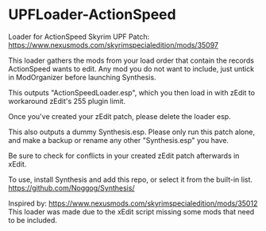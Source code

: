 # UPFLoader-ActionSpeed



Loader for ActionSpeed Skyrim UPF Patch:<br>
https://www.nexusmods.com/skyrimspecialedition/mods/35097

This loader gathers the mods from your load order that contain the records ActionSpeed wants to edit. Any mod you do not want to include, just untick in ModOrganizer before launching Synthesis.

This outputs "ActionSpeedLoader.esp", which you then load in with zEdit to workaround zEdit's 255 plugin limit.

Once you've created your zEdit patch, please delete the loader esp.

This also outputs a dummy Synthesis.esp. Please only run this patch alone, and make a backup or rename any other "Synthesis.esp" you have.

Be sure to check for conflicts in your created zEdit patch afterwards in xEdit.

To use, install Synthesis and add this repo, or select it from the built-in list. <br>
https://github.com/Noggog/Synthesis/


Inspired by: https://www.nexusmods.com/skyrimspecialedition/mods/35012 <br>
This loader was made due to the xEdit script missing some mods that need to be included.
